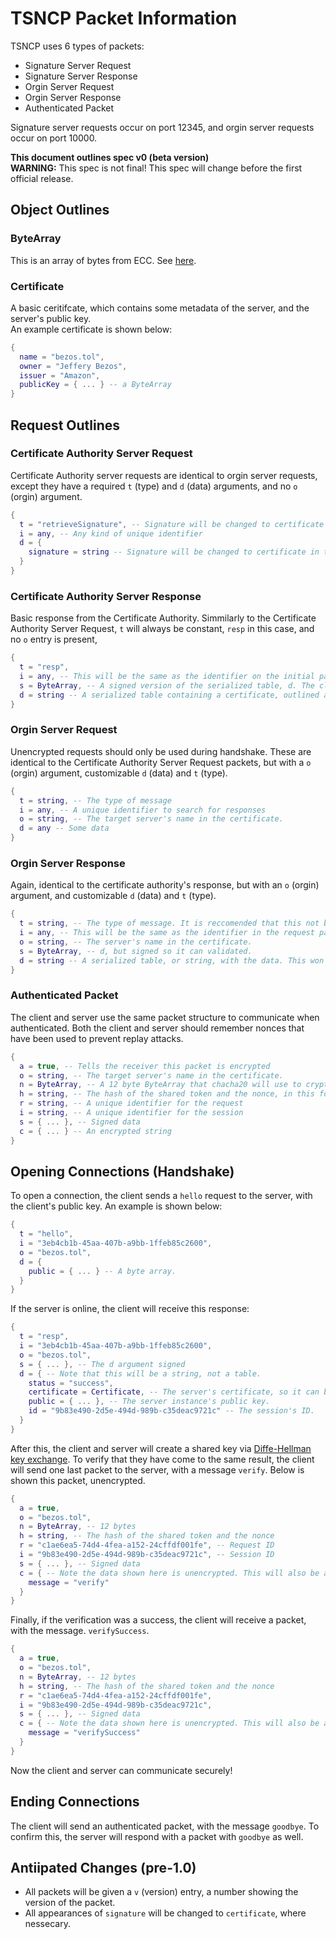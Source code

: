 # TSNCP Packet Information

TSNCP uses 6 types of packets:

- Signature Server Request
- Signature Server Response
- Orgin Server Request
- Orgin Server Response
- Authenticated Packet

Signature server requests occur on port 12345, and orgin server requests occur on port 10000.

**This document outlines spec v0 (beta version)**  
**WARNING:** This spec is not final! This spec will change before the first official release.

## Object Outlines

### ByteArray

This is an array of bytes from ECC. See [here](https://www.computercraft.info/forums2/index.php?/topic/29803-elliptic-curve-cryptography/).

### Certificate

A basic ceritifcate, which contains some metadata of the server, and the server's public key.  
An example certificate is shown below:

```lua
{
  name = "bezos.tol",
  owner = "Jeffery Bezos",
  issuer = "Amazon",
  publicKey = { ... } -- a ByteArray
}
```

## Request Outlines

### Certificate Authority Server Request

Certificate Authority server requests are identical to orgin server requests, except they have a required `t` (type) and `d` (data) arguments, and no `o` (orgin) argument.

```lua
{
  t = "retrieveSignature", -- Signature will be changed to certificate in the future (before 1.0)
  i = any, -- Any kind of unique identifier
  d = {
    signature = string -- Signature will be changed to certificate in the future (before 1.0)
  }
}
```

### Certificate Authority Server Response

Basic response from the Certificate Authority. Simmilarly to the Certificate Authority Server Request, `t` will always be constant, `resp` in this case, and no `o` entry is present,

```lua
{
  t = "resp",
  i = any, -- This will be the same as the identifier on the initial packet
  s = ByteArray, -- A signed version of the serialized table, d. The client should already know the public key of the signature server so this can be vertified.
  d = string -- A serialized table containing a certificate, outlined above. Note that this is not encrypted, as no handshake has taken place.
}
```

### Orgin Server Request

Unencrypted requests should only be used during handshake. These are identical to the Certificate Authority Server Request packets, but with a `o` (orgin) argument, customizable `d` (data) and `t` (type).

```lua
{
  t = string, -- The type of message
  i = any, -- A unique identifier to search for responses
  o = string, -- The target server's name in the certificate.
  d = any -- Some data
}
```

### Orgin Server Response

Again, identical to the certificate authority's response, but with an `o` (orgin) argument, and customizable `d` (data) and `t` (type).

```lua
{
  t = string, -- The type of message. It is reccomended that this not be the same as the request type, as responses lack a header saying they are a response.
  i = any, -- This will be the same as the identifier in the request packet
  o = string, -- The server's name in the certificate.
  s = ByteArray, -- d, but signed so it can validated.
  d = string -- A serialized table, or string, with the data. This won't be encrypted.
}
```

### Authenticated Packet

The client and server use the same packet structure to communicate when authenticated.
Both the client and server should remember nonces that have been used to prevent replay attacks.

```lua
{
  a = true, -- Tells the receiver this packet is encrypted
  o = string, -- The target server's name in the certificate.
  n = ByteArray, -- A 12 byte ByteArray that chacha20 will use to crypt the data.
  h = string, -- The hash of the shared token and the nonce, in this format: char(unpack(sha256(char(unpack(shared)) .. char(unpack(nonce))))),
  r = string, -- A unique identifier for the request
  i = string, -- A unique identifier for the session
  s = { ... }, -- Signed data
  c = { ... } -- An encrypted string
}
```

## Opening Connections (Handshake)

To open a connection, the client sends a `hello` request to the server, with the client's public key. An example is shown below:

```lua
{
  t = "hello",
  i = "3eb4cb1b-45aa-407b-a9bb-1ffeb85c2600",
  o = "bezos.tol",
  d = {
    public = { ... } -- A byte array.
  }
}
```

If the server is online, the client will receive this response:

```lua
{
  t = "resp",
  i = "3eb4cb1b-45aa-407b-a9bb-1ffeb85c2600",
  o = "bezos.tol",
  s = { ... }, -- The d argument signed
  d = { -- Note that this will be a string, not a table.
    status = "success",
    certificate = Certificate, -- The server's certificate, so it can be verified wit the Certificate Authority
    public = { ... }, -- The server instance's public key.
    id = "9b83e490-2d5e-494d-989b-c35deac9721c" -- The session's ID.
  }
}
```

After this, the client and server will create a shared key via [Diffe-Hellman key exchange](https://en.wikipedia.org/wiki/Diffie%E2%80%93Hellman_key_exchange). To verify that they have come to the same result, the client will send one last packet to the server, with a message `verify`. Below is shown this packet, unencrypted.

```lua
{
  a = true,
  o = "bezos.tol",
  n = ByteArray, -- 12 bytes
  h = string, -- The hash of the shared token and the nonce
  r = "c1ae6ea5-74d4-4fea-a152-24cffdf001fe", -- Request ID
  i = "9b83e490-2d5e-494d-989b-c35deac9721c", -- Session ID
  s = { ... }, -- Signed data
  c = { -- Note the data shown here is unencrypted. This will also be a string when unencrypted, but is shown as a table here for simplicity.
    message = "verify"
  }
}
```

Finally, if the verification was a success, the client will receive a packet, with the message. `verifySuccess`.

```lua
{
  a = true,
  o = "bezos.tol",
  n = ByteArray, -- 12 bytes
  h = string, -- The hash of the shared token and the nonce
  r = "c1ae6ea5-74d4-4fea-a152-24cffdf001fe",
  i = "9b83e490-2d5e-494d-989b-c35deac9721c",
  s = { ... }, -- Signed data
  c = { -- Note the data shown here is unencrypted. This will also be a string when unencrypted, but is shown as a table here for simplicity.
    message = "verifySuccess"
  }
}
```

Now the client and server can communicate securely!

## Ending Connections

The client will send an authenticated packet, with the message `goodbye`. To confirm this, the server will respond with a packet with `goodbye` as well.

## Antiipated Changes (pre-1.0)

- All packets will be given a `v` (version) entry, a number showing the version of the packet.
- All appearances of `signature` will be changed to `certificate`, where nessecary.
